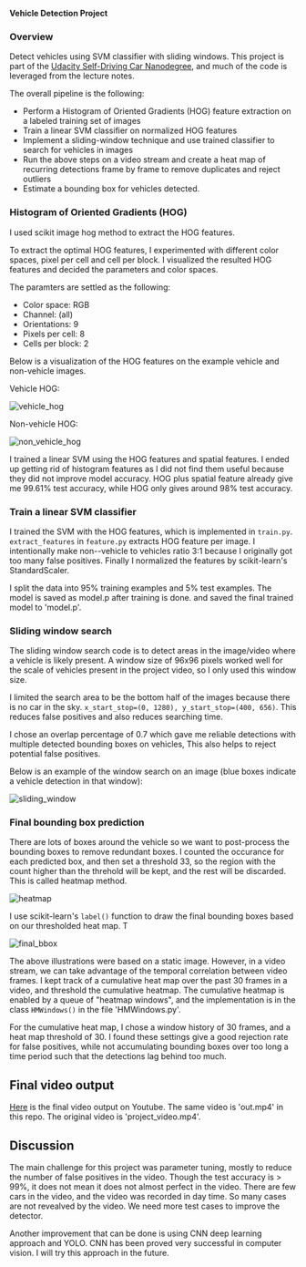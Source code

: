 **Vehicle Detection Project**

[video1]: ./out.mp4
### Overview

Detect vehicles using SVM classifier with sliding windows. This project is part of the [Udacity Self-Driving Car Nanodegree](https://www.udacity.com/drive), and much of the code is leveraged from the lecture notes.

The overall pipeline is the following:

* Perform a Histogram of Oriented Gradients (HOG) feature extraction on a labeled training set of images
* Train a linear SVM classifier on normalized HOG features
* Implement a sliding-window technique and use trained classifier to search for vehicles in images
* Run the above steps on a video stream and create a heat map of recurring detections frame by frame to remove duplicates and reject outliers
* Estimate a bounding box for vehicles detected.

### Histogram of Oriented Gradients (HOG)
I used scikit image hog method to extract the HOG features. 

To extract the optimal HOG features, I experimented with different color spaces, pixel per cell and cell per block. I visualized the resulted HOG features and decided the parameters and color spaces.

The paramters are settled as the following:

* Color space: RGB
* Channel: (all)
* Orientations: 9
* Pixels per cell: 8
* Cells per block: 2

Below is a visualization of the HOG features on the example vehicle and non-vehicle images.

Vehicle HOG:

![vehicle_hog](example_images/vehicle_hog.png)

Non-vehicle HOG:

![non_vehicle_hog](example_images/non_vehicle_hog.png)

I trained a linear SVM using the HOG features and spatial features. I ended up getting rid of histogram features as I did not find them useful because they did not improve model accuracy. HOG plus spatial feature already give me 99.61% test accuracy, while HOG only gives around 98% test accuracy.

### Train a linear SVM classifier
I trained the SVM with the HOG features, which is implemented in `train.py`. `extract_features` in `feature.py` extracts HOG feature per image. I intentionally make non--vehicle to vehicles ratio 3:1 because I originally got too many false positives. Finally I normalized the features by scikit-learn's StandardScaler.

I split the data into 95% training examples and 5% test examples. The model is saved as model.p after training is done. and saved the final trained model to 'model.p'. 

### Sliding window search
The sliding window search code is to detect areas in the image/video where a vehicle is likely present. A window size of 96x96 pixels worked well for the scale of vehicles present in the project video, so I only used this window size.

I limited the search area to be the bottom half of the images because there is no car in the sky. `x_start_stop=(0, 1280), y_start_stop=(400, 656)`. This reduces false positives and also reduces searching time. 

I chose an overlap percentage of 0.7 which gave me reliable detections with multiple detected bounding boxes on vehicles, This also helps to reject potential false positives.

Below is an example of the window search on an image (blue boxes indicate a vehicle detection in that window):

![sliding_window](example_images/sliding_window.png)

### Final bounding box prediction
There are lots of boxes around the vehicle so we want to post-process the bounding boxes to remove redundant boxes. I counted the occurance for each predicted box, and then set a threshold 33, so the region with the count higher than the threhold will be kept, and the rest will be discarded. This is called heatmap method.

![heatmap](example_images/heatmap.png)

I use scikit-learn's `label()` function to draw the final bounding boxes based on our thresholded heat map. T

![final_bbox](example_images/final_bbox.png)

The above illustrations were based on a static image. However, in a video stream, we can take advantage of the temporal correlation between video frames. I kept track of a cumulative heat map over the past 30 frames in a video, and threshold the cumulative heatmap. The cumulative heatmap is enabled by a queue of "heatmap windows", and the implementation is in the class `HMWindows()` in the file 'HMWindows.py'.

For the cumulative heat map, I chose a window history of 30 frames, and a heat map threshold of 30. I found these settings give a good rejection rate for false positives, while not accumulating bounding boxes over too long a time period such that the detections lag behind too much.

## Final video output
[Here](https://youtu.be/cipgjd5fhWg) is the final video output on Youtube. The same video is 'out.mp4' in this repo. The original video is 'project_video.mp4'.

## Discussion
The main challenge for this project was parameter tuning, mostly to reduce the number of false positives in the video. Though the test accuracy is > 99%, it does not mean it does not almost perfect in the video. There are few cars in the video, and the video was recorded in day time. So many cases are not revealved by the video. We need more test cases to improve the detector.

Another improvement that can be done is using CNN deep learning approach and YOLO. CNN has been proved very successful in computer vision. I will try this approach in the future.
